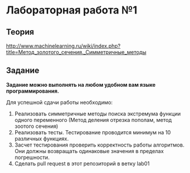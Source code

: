 # Лабораторная работа №1

##  Теория

http://www.machinelearning.ru/wiki/index.php?title=Метод_золотого_сечения._Симметричные_методы

## Задание

**Задание можно выполнять на любом удобном вам языке программирования.**

Для успешной сдачи работы необходимо:

1. Реализовать симметричные методы поиска экстремума функции одного переменного (Метод деления отрезка пополам, метод зоотого сечения) 
1. Реализовать тесты. Тестирование проводится минимум на 10 различных функциях. 
1. Засчет тестирования проверить корректность работы алгоритмов. Они должны возвращать одинаковые значения в пределах погрешности.
1. Сделать pull request в этот репозиторий в ветку lab01


